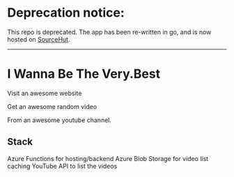 
# Deprecation notice:

This repo is deprecated. The app has been re-written in go, and is now hosted on [SourceHut](https://git.sr.ht/~colamaroro/iwannabethevery.best).

---

 # I Wanna Be The Very.Best

Visit an awesome website

Get an awesome random video

From an awesome youtube channel.

## Stack

Azure Functions for hosting/backend
Azure Blob Storage for video list caching
YouTube API to list the videos
